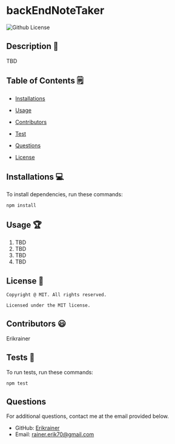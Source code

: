 # backEndNoteTaker
  ![Github License](https://img.shields.io/badge/license-MIT-yellowgreen.svg)


  ## Description 📝
  
  TBD

  ## Table of Contents 🗒

  * [Installations](#installations-💻)

  * [Usage](#usage-🏆)
  
  * [Contributors](#contributors-😃)

  * [Test](#tests-🧪)

  * [Questions](#questions)

  * [License](#license-📛)
  
  ## Installations  💻
  
  To install dependencies, run these commands:

  ```
  npm install
  ```
  ## Usage 🏆

  1. TBD
  2. TBD
  3. TBD
  4. TBD

  ## License 📛 

    Copyright @ MIT. All rights reserved.

    Licensed under the MIT license.

  ## Contributors 😃

  Erikrainer

  ## Tests 🧪

  To run tests, run these commands:

  ```
  npm test
  ```

  ## Questions

  For additional questions, contact me at the email provided below. 

  - GitHub: [Erikrainer](https://github.com/Erikrainer/)
  - Email:  rainer.erik70@gmail.com

